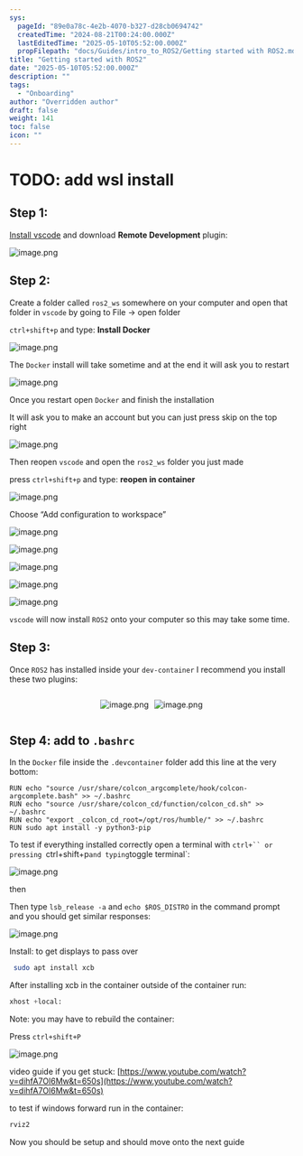 ```yaml
---
sys:
  pageId: "89e0a78c-4e2b-4070-b327-d28cb0694742"
  createdTime: "2024-08-21T00:24:00.000Z"
  lastEditedTime: "2025-05-10T05:52:00.000Z"
  propFilepath: "docs/Guides/intro_to_ROS2/Getting started with ROS2.md"
title: "Getting started with ROS2"
date: "2025-05-10T05:52:00.000Z"
description: ""
tags:
  - "Onboarding"
author: "Overridden author"
draft: false
weight: 141
toc: false
icon: ""
---
```


# TODO: add wsl install

## Step 1:

[Install vscode](https://code.visualstudio.com/download) and download **Remote Development** plugin:

![image.png](https://prod-files-secure.s3.us-west-2.amazonaws.com/d518164a-d88e-44d1-a4ee-3adb3bd8bce0/efb52993-1881-4a40-b95e-6f020334f022/image.png?X-Amz-Algorithm=AWS4-HMAC-SHA256&X-Amz-Content-Sha256=UNSIGNED-PAYLOAD&X-Amz-Credential=ASIAZI2LB466VFWCQ5WL%2F20250526%2Fus-west-2%2Fs3%2Faws4_request&X-Amz-Date=20250526T200931Z&X-Amz-Expires=3600&X-Amz-Security-Token=IQoJb3JpZ2luX2VjEIP%2F%2F%2F%2F%2F%2F%2F%2F%2F%2FwEaCXVzLXdlc3QtMiJGMEQCIF5UxjwlAAifmwEWsrP7%2F7i33E4pbwA%2B13wvb3Ff%2ByX6AiB5JW3HNceGrqVsAalDs%2BOU3GQKSm4em8PtBDf2u7cbFir%2FAwhMEAAaDDYzNzQyMzE4MzgwNSIMpUykcjNrK1SaHCODKtwD1Xfk84O05Z3agaNUyotQ5eiTLZ6gtELKNoF9XJzxZMMLwMixcR8Yc0FU5qVnaZeLeds1LxiuA%2FBTQWC7ltkQtcLoWdBtS07kejqUjlL6PgyVwoYw1zx3Vy%2BHQ5xT%2Fqe5Cz63OtL55MAMcAa4xAPRkZYpoe%2Bw5Hl8lXtoI3tmfWOnaRKMH6oHV4JMoHqKgcvVX97c4ejNNZmU7%2BDbnZaTxPhb%2FrjRxoEq%2FMy9fy0fXz2pxbMT6bL%2BhaYA%2BSRhtTZxgGlib4h%2F8BveHt5yFx1weT0rLPLaTmISpF5Wo0bmHpd3PLy%2BvDaQWPaJsqIbj7Fw4FlXSC4Z7l6BWO4yOFQm2LXZTRW%2BRIEfUtMBp3SdhcVtFdSJrN2yoNSY7Wja9t4GZse6nPgo8Tlq8GoNVERm2JU%2BcSV6pOH0CfCHGS2QftK3Yr8Wg1oazsK9NlM8UoXnPsjfflwF7CuTPuFDopnZAaksYkN4CMZpohnLZudcCvgip6sNStLMPRjYdJ8mG%2FMbQYnv9EFR7pvlKAduq6o5UcM4i3IA%2BT0drKqKqleaukFv3T4ulTD1qzlXu61xg1dsZpclgsQuIVciyq7EGSJ1qEIVeYKWWd%2B07CM54k7zXjhH6Ty7zPdyMRiM5Hsw5%2FjSwQY6pgE8oNEF%2FcZI91414hUkMa9O7glV7313HaYWPnoo0brVlEPu9WtLeJNyxaMsRXtUoij26K8cDbHVwNpqADuMEv%2FzXi9r9W7lKqy4n5UJgCj%2FcdrOo67IFLOTiTQzCwlf3Iu%2FfBwKoYvNxeSarMECgEFimdSq11ArXsRpuNkyZoGz%2BCQC0OWWPjbsE3DbXxlL1QSsf1t%2BzvKMYj0DTJmgOgt0N5j9QHEC&X-Amz-Signature=4f88239d694e689cf9b3d3a42ec4623d986128e2bd2b3f0cedb0df5480510fac&X-Amz-SignedHeaders=host&x-id=GetObject)

## Step 2:

Create a folder called `ros2_ws` somewhere on your computer and open that folder in `vscode` by going to File → open folder 

`ctrl+shift+p` and type: **Install Docker**

![image.png](https://prod-files-secure.s3.us-west-2.amazonaws.com/d518164a-d88e-44d1-a4ee-3adb3bd8bce0/2269dc0e-1cd5-47ff-bceb-c04ad9b2eab0/image.png?X-Amz-Algorithm=AWS4-HMAC-SHA256&X-Amz-Content-Sha256=UNSIGNED-PAYLOAD&X-Amz-Credential=ASIAZI2LB466VFWCQ5WL%2F20250526%2Fus-west-2%2Fs3%2Faws4_request&X-Amz-Date=20250526T200931Z&X-Amz-Expires=3600&X-Amz-Security-Token=IQoJb3JpZ2luX2VjEIP%2F%2F%2F%2F%2F%2F%2F%2F%2F%2FwEaCXVzLXdlc3QtMiJGMEQCIF5UxjwlAAifmwEWsrP7%2F7i33E4pbwA%2B13wvb3Ff%2ByX6AiB5JW3HNceGrqVsAalDs%2BOU3GQKSm4em8PtBDf2u7cbFir%2FAwhMEAAaDDYzNzQyMzE4MzgwNSIMpUykcjNrK1SaHCODKtwD1Xfk84O05Z3agaNUyotQ5eiTLZ6gtELKNoF9XJzxZMMLwMixcR8Yc0FU5qVnaZeLeds1LxiuA%2FBTQWC7ltkQtcLoWdBtS07kejqUjlL6PgyVwoYw1zx3Vy%2BHQ5xT%2Fqe5Cz63OtL55MAMcAa4xAPRkZYpoe%2Bw5Hl8lXtoI3tmfWOnaRKMH6oHV4JMoHqKgcvVX97c4ejNNZmU7%2BDbnZaTxPhb%2FrjRxoEq%2FMy9fy0fXz2pxbMT6bL%2BhaYA%2BSRhtTZxgGlib4h%2F8BveHt5yFx1weT0rLPLaTmISpF5Wo0bmHpd3PLy%2BvDaQWPaJsqIbj7Fw4FlXSC4Z7l6BWO4yOFQm2LXZTRW%2BRIEfUtMBp3SdhcVtFdSJrN2yoNSY7Wja9t4GZse6nPgo8Tlq8GoNVERm2JU%2BcSV6pOH0CfCHGS2QftK3Yr8Wg1oazsK9NlM8UoXnPsjfflwF7CuTPuFDopnZAaksYkN4CMZpohnLZudcCvgip6sNStLMPRjYdJ8mG%2FMbQYnv9EFR7pvlKAduq6o5UcM4i3IA%2BT0drKqKqleaukFv3T4ulTD1qzlXu61xg1dsZpclgsQuIVciyq7EGSJ1qEIVeYKWWd%2B07CM54k7zXjhH6Ty7zPdyMRiM5Hsw5%2FjSwQY6pgE8oNEF%2FcZI91414hUkMa9O7glV7313HaYWPnoo0brVlEPu9WtLeJNyxaMsRXtUoij26K8cDbHVwNpqADuMEv%2FzXi9r9W7lKqy4n5UJgCj%2FcdrOo67IFLOTiTQzCwlf3Iu%2FfBwKoYvNxeSarMECgEFimdSq11ArXsRpuNkyZoGz%2BCQC0OWWPjbsE3DbXxlL1QSsf1t%2BzvKMYj0DTJmgOgt0N5j9QHEC&X-Amz-Signature=250a9c4395be3f8ec647895bae75d6f381385d7048a92363d5935ed78f192ffe&X-Amz-SignedHeaders=host&x-id=GetObject)

The `Docker` install will take sometime and at the end it will ask you to restart

![image.png](https://prod-files-secure.s3.us-west-2.amazonaws.com/d518164a-d88e-44d1-a4ee-3adb3bd8bce0/ed233f78-be33-4b1f-b89c-9c346c0e961e/image.png?X-Amz-Algorithm=AWS4-HMAC-SHA256&X-Amz-Content-Sha256=UNSIGNED-PAYLOAD&X-Amz-Credential=ASIAZI2LB466VFWCQ5WL%2F20250526%2Fus-west-2%2Fs3%2Faws4_request&X-Amz-Date=20250526T200931Z&X-Amz-Expires=3600&X-Amz-Security-Token=IQoJb3JpZ2luX2VjEIP%2F%2F%2F%2F%2F%2F%2F%2F%2F%2FwEaCXVzLXdlc3QtMiJGMEQCIF5UxjwlAAifmwEWsrP7%2F7i33E4pbwA%2B13wvb3Ff%2ByX6AiB5JW3HNceGrqVsAalDs%2BOU3GQKSm4em8PtBDf2u7cbFir%2FAwhMEAAaDDYzNzQyMzE4MzgwNSIMpUykcjNrK1SaHCODKtwD1Xfk84O05Z3agaNUyotQ5eiTLZ6gtELKNoF9XJzxZMMLwMixcR8Yc0FU5qVnaZeLeds1LxiuA%2FBTQWC7ltkQtcLoWdBtS07kejqUjlL6PgyVwoYw1zx3Vy%2BHQ5xT%2Fqe5Cz63OtL55MAMcAa4xAPRkZYpoe%2Bw5Hl8lXtoI3tmfWOnaRKMH6oHV4JMoHqKgcvVX97c4ejNNZmU7%2BDbnZaTxPhb%2FrjRxoEq%2FMy9fy0fXz2pxbMT6bL%2BhaYA%2BSRhtTZxgGlib4h%2F8BveHt5yFx1weT0rLPLaTmISpF5Wo0bmHpd3PLy%2BvDaQWPaJsqIbj7Fw4FlXSC4Z7l6BWO4yOFQm2LXZTRW%2BRIEfUtMBp3SdhcVtFdSJrN2yoNSY7Wja9t4GZse6nPgo8Tlq8GoNVERm2JU%2BcSV6pOH0CfCHGS2QftK3Yr8Wg1oazsK9NlM8UoXnPsjfflwF7CuTPuFDopnZAaksYkN4CMZpohnLZudcCvgip6sNStLMPRjYdJ8mG%2FMbQYnv9EFR7pvlKAduq6o5UcM4i3IA%2BT0drKqKqleaukFv3T4ulTD1qzlXu61xg1dsZpclgsQuIVciyq7EGSJ1qEIVeYKWWd%2B07CM54k7zXjhH6Ty7zPdyMRiM5Hsw5%2FjSwQY6pgE8oNEF%2FcZI91414hUkMa9O7glV7313HaYWPnoo0brVlEPu9WtLeJNyxaMsRXtUoij26K8cDbHVwNpqADuMEv%2FzXi9r9W7lKqy4n5UJgCj%2FcdrOo67IFLOTiTQzCwlf3Iu%2FfBwKoYvNxeSarMECgEFimdSq11ArXsRpuNkyZoGz%2BCQC0OWWPjbsE3DbXxlL1QSsf1t%2BzvKMYj0DTJmgOgt0N5j9QHEC&X-Amz-Signature=cad5e83eb1c40435cb63d315f26e53528e7d27e530cd0d645787b28e50bfaba1&X-Amz-SignedHeaders=host&x-id=GetObject)

Once you restart open `Docker` and finish the installation

It will ask you to make an account but you can just press skip on the top right

![image.png](https://prod-files-secure.s3.us-west-2.amazonaws.com/d518164a-d88e-44d1-a4ee-3adb3bd8bce0/21010ad9-1659-4fd9-9f59-9932a09b2a3d/image.png?X-Amz-Algorithm=AWS4-HMAC-SHA256&X-Amz-Content-Sha256=UNSIGNED-PAYLOAD&X-Amz-Credential=ASIAZI2LB466VFWCQ5WL%2F20250526%2Fus-west-2%2Fs3%2Faws4_request&X-Amz-Date=20250526T200931Z&X-Amz-Expires=3600&X-Amz-Security-Token=IQoJb3JpZ2luX2VjEIP%2F%2F%2F%2F%2F%2F%2F%2F%2F%2FwEaCXVzLXdlc3QtMiJGMEQCIF5UxjwlAAifmwEWsrP7%2F7i33E4pbwA%2B13wvb3Ff%2ByX6AiB5JW3HNceGrqVsAalDs%2BOU3GQKSm4em8PtBDf2u7cbFir%2FAwhMEAAaDDYzNzQyMzE4MzgwNSIMpUykcjNrK1SaHCODKtwD1Xfk84O05Z3agaNUyotQ5eiTLZ6gtELKNoF9XJzxZMMLwMixcR8Yc0FU5qVnaZeLeds1LxiuA%2FBTQWC7ltkQtcLoWdBtS07kejqUjlL6PgyVwoYw1zx3Vy%2BHQ5xT%2Fqe5Cz63OtL55MAMcAa4xAPRkZYpoe%2Bw5Hl8lXtoI3tmfWOnaRKMH6oHV4JMoHqKgcvVX97c4ejNNZmU7%2BDbnZaTxPhb%2FrjRxoEq%2FMy9fy0fXz2pxbMT6bL%2BhaYA%2BSRhtTZxgGlib4h%2F8BveHt5yFx1weT0rLPLaTmISpF5Wo0bmHpd3PLy%2BvDaQWPaJsqIbj7Fw4FlXSC4Z7l6BWO4yOFQm2LXZTRW%2BRIEfUtMBp3SdhcVtFdSJrN2yoNSY7Wja9t4GZse6nPgo8Tlq8GoNVERm2JU%2BcSV6pOH0CfCHGS2QftK3Yr8Wg1oazsK9NlM8UoXnPsjfflwF7CuTPuFDopnZAaksYkN4CMZpohnLZudcCvgip6sNStLMPRjYdJ8mG%2FMbQYnv9EFR7pvlKAduq6o5UcM4i3IA%2BT0drKqKqleaukFv3T4ulTD1qzlXu61xg1dsZpclgsQuIVciyq7EGSJ1qEIVeYKWWd%2B07CM54k7zXjhH6Ty7zPdyMRiM5Hsw5%2FjSwQY6pgE8oNEF%2FcZI91414hUkMa9O7glV7313HaYWPnoo0brVlEPu9WtLeJNyxaMsRXtUoij26K8cDbHVwNpqADuMEv%2FzXi9r9W7lKqy4n5UJgCj%2FcdrOo67IFLOTiTQzCwlf3Iu%2FfBwKoYvNxeSarMECgEFimdSq11ArXsRpuNkyZoGz%2BCQC0OWWPjbsE3DbXxlL1QSsf1t%2BzvKMYj0DTJmgOgt0N5j9QHEC&X-Amz-Signature=0424936c30869669d49e3536c3f9b38f6fd6e61d3cb231a54c3b43fd0c7da91c&X-Amz-SignedHeaders=host&x-id=GetObject)

Then reopen `vscode` and open the `ros2_ws` folder you just made

press `ctrl+shift+p` and type: **reopen in container**

![image.png](https://prod-files-secure.s3.us-west-2.amazonaws.com/d518164a-d88e-44d1-a4ee-3adb3bd8bce0/4e93b8c2-41ad-488c-8095-c74205196118/image.png?X-Amz-Algorithm=AWS4-HMAC-SHA256&X-Amz-Content-Sha256=UNSIGNED-PAYLOAD&X-Amz-Credential=ASIAZI2LB466VFWCQ5WL%2F20250526%2Fus-west-2%2Fs3%2Faws4_request&X-Amz-Date=20250526T200931Z&X-Amz-Expires=3600&X-Amz-Security-Token=IQoJb3JpZ2luX2VjEIP%2F%2F%2F%2F%2F%2F%2F%2F%2F%2FwEaCXVzLXdlc3QtMiJGMEQCIF5UxjwlAAifmwEWsrP7%2F7i33E4pbwA%2B13wvb3Ff%2ByX6AiB5JW3HNceGrqVsAalDs%2BOU3GQKSm4em8PtBDf2u7cbFir%2FAwhMEAAaDDYzNzQyMzE4MzgwNSIMpUykcjNrK1SaHCODKtwD1Xfk84O05Z3agaNUyotQ5eiTLZ6gtELKNoF9XJzxZMMLwMixcR8Yc0FU5qVnaZeLeds1LxiuA%2FBTQWC7ltkQtcLoWdBtS07kejqUjlL6PgyVwoYw1zx3Vy%2BHQ5xT%2Fqe5Cz63OtL55MAMcAa4xAPRkZYpoe%2Bw5Hl8lXtoI3tmfWOnaRKMH6oHV4JMoHqKgcvVX97c4ejNNZmU7%2BDbnZaTxPhb%2FrjRxoEq%2FMy9fy0fXz2pxbMT6bL%2BhaYA%2BSRhtTZxgGlib4h%2F8BveHt5yFx1weT0rLPLaTmISpF5Wo0bmHpd3PLy%2BvDaQWPaJsqIbj7Fw4FlXSC4Z7l6BWO4yOFQm2LXZTRW%2BRIEfUtMBp3SdhcVtFdSJrN2yoNSY7Wja9t4GZse6nPgo8Tlq8GoNVERm2JU%2BcSV6pOH0CfCHGS2QftK3Yr8Wg1oazsK9NlM8UoXnPsjfflwF7CuTPuFDopnZAaksYkN4CMZpohnLZudcCvgip6sNStLMPRjYdJ8mG%2FMbQYnv9EFR7pvlKAduq6o5UcM4i3IA%2BT0drKqKqleaukFv3T4ulTD1qzlXu61xg1dsZpclgsQuIVciyq7EGSJ1qEIVeYKWWd%2B07CM54k7zXjhH6Ty7zPdyMRiM5Hsw5%2FjSwQY6pgE8oNEF%2FcZI91414hUkMa9O7glV7313HaYWPnoo0brVlEPu9WtLeJNyxaMsRXtUoij26K8cDbHVwNpqADuMEv%2FzXi9r9W7lKqy4n5UJgCj%2FcdrOo67IFLOTiTQzCwlf3Iu%2FfBwKoYvNxeSarMECgEFimdSq11ArXsRpuNkyZoGz%2BCQC0OWWPjbsE3DbXxlL1QSsf1t%2BzvKMYj0DTJmgOgt0N5j9QHEC&X-Amz-Signature=fe10d0e1387c08ec5f8f5156c3830bb43967c09565198b51bc3d68a74e105e31&X-Amz-SignedHeaders=host&x-id=GetObject)

Choose “Add configuration to workspace”

![image.png](https://prod-files-secure.s3.us-west-2.amazonaws.com/d518164a-d88e-44d1-a4ee-3adb3bd8bce0/9560b282-5060-4989-ba37-97e7b2c22476/image.png?X-Amz-Algorithm=AWS4-HMAC-SHA256&X-Amz-Content-Sha256=UNSIGNED-PAYLOAD&X-Amz-Credential=ASIAZI2LB466VFWCQ5WL%2F20250526%2Fus-west-2%2Fs3%2Faws4_request&X-Amz-Date=20250526T200931Z&X-Amz-Expires=3600&X-Amz-Security-Token=IQoJb3JpZ2luX2VjEIP%2F%2F%2F%2F%2F%2F%2F%2F%2F%2FwEaCXVzLXdlc3QtMiJGMEQCIF5UxjwlAAifmwEWsrP7%2F7i33E4pbwA%2B13wvb3Ff%2ByX6AiB5JW3HNceGrqVsAalDs%2BOU3GQKSm4em8PtBDf2u7cbFir%2FAwhMEAAaDDYzNzQyMzE4MzgwNSIMpUykcjNrK1SaHCODKtwD1Xfk84O05Z3agaNUyotQ5eiTLZ6gtELKNoF9XJzxZMMLwMixcR8Yc0FU5qVnaZeLeds1LxiuA%2FBTQWC7ltkQtcLoWdBtS07kejqUjlL6PgyVwoYw1zx3Vy%2BHQ5xT%2Fqe5Cz63OtL55MAMcAa4xAPRkZYpoe%2Bw5Hl8lXtoI3tmfWOnaRKMH6oHV4JMoHqKgcvVX97c4ejNNZmU7%2BDbnZaTxPhb%2FrjRxoEq%2FMy9fy0fXz2pxbMT6bL%2BhaYA%2BSRhtTZxgGlib4h%2F8BveHt5yFx1weT0rLPLaTmISpF5Wo0bmHpd3PLy%2BvDaQWPaJsqIbj7Fw4FlXSC4Z7l6BWO4yOFQm2LXZTRW%2BRIEfUtMBp3SdhcVtFdSJrN2yoNSY7Wja9t4GZse6nPgo8Tlq8GoNVERm2JU%2BcSV6pOH0CfCHGS2QftK3Yr8Wg1oazsK9NlM8UoXnPsjfflwF7CuTPuFDopnZAaksYkN4CMZpohnLZudcCvgip6sNStLMPRjYdJ8mG%2FMbQYnv9EFR7pvlKAduq6o5UcM4i3IA%2BT0drKqKqleaukFv3T4ulTD1qzlXu61xg1dsZpclgsQuIVciyq7EGSJ1qEIVeYKWWd%2B07CM54k7zXjhH6Ty7zPdyMRiM5Hsw5%2FjSwQY6pgE8oNEF%2FcZI91414hUkMa9O7glV7313HaYWPnoo0brVlEPu9WtLeJNyxaMsRXtUoij26K8cDbHVwNpqADuMEv%2FzXi9r9W7lKqy4n5UJgCj%2FcdrOo67IFLOTiTQzCwlf3Iu%2FfBwKoYvNxeSarMECgEFimdSq11ArXsRpuNkyZoGz%2BCQC0OWWPjbsE3DbXxlL1QSsf1t%2BzvKMYj0DTJmgOgt0N5j9QHEC&X-Amz-Signature=33aff61880ad21a0333e29e76fe01df87f8e150646e4725f4230ee42f02a8343&X-Amz-SignedHeaders=host&x-id=GetObject)

![image.png](https://prod-files-secure.s3.us-west-2.amazonaws.com/d518164a-d88e-44d1-a4ee-3adb3bd8bce0/2ee63f81-886b-48e8-a553-dc6e5eac99e4/image.png?X-Amz-Algorithm=AWS4-HMAC-SHA256&X-Amz-Content-Sha256=UNSIGNED-PAYLOAD&X-Amz-Credential=ASIAZI2LB466VFWCQ5WL%2F20250526%2Fus-west-2%2Fs3%2Faws4_request&X-Amz-Date=20250526T200931Z&X-Amz-Expires=3600&X-Amz-Security-Token=IQoJb3JpZ2luX2VjEIP%2F%2F%2F%2F%2F%2F%2F%2F%2F%2FwEaCXVzLXdlc3QtMiJGMEQCIF5UxjwlAAifmwEWsrP7%2F7i33E4pbwA%2B13wvb3Ff%2ByX6AiB5JW3HNceGrqVsAalDs%2BOU3GQKSm4em8PtBDf2u7cbFir%2FAwhMEAAaDDYzNzQyMzE4MzgwNSIMpUykcjNrK1SaHCODKtwD1Xfk84O05Z3agaNUyotQ5eiTLZ6gtELKNoF9XJzxZMMLwMixcR8Yc0FU5qVnaZeLeds1LxiuA%2FBTQWC7ltkQtcLoWdBtS07kejqUjlL6PgyVwoYw1zx3Vy%2BHQ5xT%2Fqe5Cz63OtL55MAMcAa4xAPRkZYpoe%2Bw5Hl8lXtoI3tmfWOnaRKMH6oHV4JMoHqKgcvVX97c4ejNNZmU7%2BDbnZaTxPhb%2FrjRxoEq%2FMy9fy0fXz2pxbMT6bL%2BhaYA%2BSRhtTZxgGlib4h%2F8BveHt5yFx1weT0rLPLaTmISpF5Wo0bmHpd3PLy%2BvDaQWPaJsqIbj7Fw4FlXSC4Z7l6BWO4yOFQm2LXZTRW%2BRIEfUtMBp3SdhcVtFdSJrN2yoNSY7Wja9t4GZse6nPgo8Tlq8GoNVERm2JU%2BcSV6pOH0CfCHGS2QftK3Yr8Wg1oazsK9NlM8UoXnPsjfflwF7CuTPuFDopnZAaksYkN4CMZpohnLZudcCvgip6sNStLMPRjYdJ8mG%2FMbQYnv9EFR7pvlKAduq6o5UcM4i3IA%2BT0drKqKqleaukFv3T4ulTD1qzlXu61xg1dsZpclgsQuIVciyq7EGSJ1qEIVeYKWWd%2B07CM54k7zXjhH6Ty7zPdyMRiM5Hsw5%2FjSwQY6pgE8oNEF%2FcZI91414hUkMa9O7glV7313HaYWPnoo0brVlEPu9WtLeJNyxaMsRXtUoij26K8cDbHVwNpqADuMEv%2FzXi9r9W7lKqy4n5UJgCj%2FcdrOo67IFLOTiTQzCwlf3Iu%2FfBwKoYvNxeSarMECgEFimdSq11ArXsRpuNkyZoGz%2BCQC0OWWPjbsE3DbXxlL1QSsf1t%2BzvKMYj0DTJmgOgt0N5j9QHEC&X-Amz-Signature=d2272d8c6a9a8fc7d6f3adb17992fb1e53b679a6aafc10a934792d7b0d51c3ec&X-Amz-SignedHeaders=host&x-id=GetObject)

![image.png](https://prod-files-secure.s3.us-west-2.amazonaws.com/d518164a-d88e-44d1-a4ee-3adb3bd8bce0/ae1580b2-b048-407e-aed9-b584224a7a04/image.png?X-Amz-Algorithm=AWS4-HMAC-SHA256&X-Amz-Content-Sha256=UNSIGNED-PAYLOAD&X-Amz-Credential=ASIAZI2LB466VFWCQ5WL%2F20250526%2Fus-west-2%2Fs3%2Faws4_request&X-Amz-Date=20250526T200931Z&X-Amz-Expires=3600&X-Amz-Security-Token=IQoJb3JpZ2luX2VjEIP%2F%2F%2F%2F%2F%2F%2F%2F%2F%2FwEaCXVzLXdlc3QtMiJGMEQCIF5UxjwlAAifmwEWsrP7%2F7i33E4pbwA%2B13wvb3Ff%2ByX6AiB5JW3HNceGrqVsAalDs%2BOU3GQKSm4em8PtBDf2u7cbFir%2FAwhMEAAaDDYzNzQyMzE4MzgwNSIMpUykcjNrK1SaHCODKtwD1Xfk84O05Z3agaNUyotQ5eiTLZ6gtELKNoF9XJzxZMMLwMixcR8Yc0FU5qVnaZeLeds1LxiuA%2FBTQWC7ltkQtcLoWdBtS07kejqUjlL6PgyVwoYw1zx3Vy%2BHQ5xT%2Fqe5Cz63OtL55MAMcAa4xAPRkZYpoe%2Bw5Hl8lXtoI3tmfWOnaRKMH6oHV4JMoHqKgcvVX97c4ejNNZmU7%2BDbnZaTxPhb%2FrjRxoEq%2FMy9fy0fXz2pxbMT6bL%2BhaYA%2BSRhtTZxgGlib4h%2F8BveHt5yFx1weT0rLPLaTmISpF5Wo0bmHpd3PLy%2BvDaQWPaJsqIbj7Fw4FlXSC4Z7l6BWO4yOFQm2LXZTRW%2BRIEfUtMBp3SdhcVtFdSJrN2yoNSY7Wja9t4GZse6nPgo8Tlq8GoNVERm2JU%2BcSV6pOH0CfCHGS2QftK3Yr8Wg1oazsK9NlM8UoXnPsjfflwF7CuTPuFDopnZAaksYkN4CMZpohnLZudcCvgip6sNStLMPRjYdJ8mG%2FMbQYnv9EFR7pvlKAduq6o5UcM4i3IA%2BT0drKqKqleaukFv3T4ulTD1qzlXu61xg1dsZpclgsQuIVciyq7EGSJ1qEIVeYKWWd%2B07CM54k7zXjhH6Ty7zPdyMRiM5Hsw5%2FjSwQY6pgE8oNEF%2FcZI91414hUkMa9O7glV7313HaYWPnoo0brVlEPu9WtLeJNyxaMsRXtUoij26K8cDbHVwNpqADuMEv%2FzXi9r9W7lKqy4n5UJgCj%2FcdrOo67IFLOTiTQzCwlf3Iu%2FfBwKoYvNxeSarMECgEFimdSq11ArXsRpuNkyZoGz%2BCQC0OWWPjbsE3DbXxlL1QSsf1t%2BzvKMYj0DTJmgOgt0N5j9QHEC&X-Amz-Signature=0fa41218239f0bff1c71e18a9eedd49d6ea0a5120f7e7936a9cfb1e0a7e4d289&X-Amz-SignedHeaders=host&x-id=GetObject)

![image.png](https://prod-files-secure.s3.us-west-2.amazonaws.com/d518164a-d88e-44d1-a4ee-3adb3bd8bce0/53255b28-f75e-430f-b9e3-c0ac8577e42b/image.png?X-Amz-Algorithm=AWS4-HMAC-SHA256&X-Amz-Content-Sha256=UNSIGNED-PAYLOAD&X-Amz-Credential=ASIAZI2LB466VFWCQ5WL%2F20250526%2Fus-west-2%2Fs3%2Faws4_request&X-Amz-Date=20250526T200931Z&X-Amz-Expires=3600&X-Amz-Security-Token=IQoJb3JpZ2luX2VjEIP%2F%2F%2F%2F%2F%2F%2F%2F%2F%2FwEaCXVzLXdlc3QtMiJGMEQCIF5UxjwlAAifmwEWsrP7%2F7i33E4pbwA%2B13wvb3Ff%2ByX6AiB5JW3HNceGrqVsAalDs%2BOU3GQKSm4em8PtBDf2u7cbFir%2FAwhMEAAaDDYzNzQyMzE4MzgwNSIMpUykcjNrK1SaHCODKtwD1Xfk84O05Z3agaNUyotQ5eiTLZ6gtELKNoF9XJzxZMMLwMixcR8Yc0FU5qVnaZeLeds1LxiuA%2FBTQWC7ltkQtcLoWdBtS07kejqUjlL6PgyVwoYw1zx3Vy%2BHQ5xT%2Fqe5Cz63OtL55MAMcAa4xAPRkZYpoe%2Bw5Hl8lXtoI3tmfWOnaRKMH6oHV4JMoHqKgcvVX97c4ejNNZmU7%2BDbnZaTxPhb%2FrjRxoEq%2FMy9fy0fXz2pxbMT6bL%2BhaYA%2BSRhtTZxgGlib4h%2F8BveHt5yFx1weT0rLPLaTmISpF5Wo0bmHpd3PLy%2BvDaQWPaJsqIbj7Fw4FlXSC4Z7l6BWO4yOFQm2LXZTRW%2BRIEfUtMBp3SdhcVtFdSJrN2yoNSY7Wja9t4GZse6nPgo8Tlq8GoNVERm2JU%2BcSV6pOH0CfCHGS2QftK3Yr8Wg1oazsK9NlM8UoXnPsjfflwF7CuTPuFDopnZAaksYkN4CMZpohnLZudcCvgip6sNStLMPRjYdJ8mG%2FMbQYnv9EFR7pvlKAduq6o5UcM4i3IA%2BT0drKqKqleaukFv3T4ulTD1qzlXu61xg1dsZpclgsQuIVciyq7EGSJ1qEIVeYKWWd%2B07CM54k7zXjhH6Ty7zPdyMRiM5Hsw5%2FjSwQY6pgE8oNEF%2FcZI91414hUkMa9O7glV7313HaYWPnoo0brVlEPu9WtLeJNyxaMsRXtUoij26K8cDbHVwNpqADuMEv%2FzXi9r9W7lKqy4n5UJgCj%2FcdrOo67IFLOTiTQzCwlf3Iu%2FfBwKoYvNxeSarMECgEFimdSq11ArXsRpuNkyZoGz%2BCQC0OWWPjbsE3DbXxlL1QSsf1t%2BzvKMYj0DTJmgOgt0N5j9QHEC&X-Amz-Signature=964fcbe8ef7a02a554c580d29bb2403d6d2d77c94e328a2eb05063fbd480ba7a&X-Amz-SignedHeaders=host&x-id=GetObject)

![image.png](https://prod-files-secure.s3.us-west-2.amazonaws.com/d518164a-d88e-44d1-a4ee-3adb3bd8bce0/7c562767-5af9-4ffb-97d1-327bcdf4ee00/image.png?X-Amz-Algorithm=AWS4-HMAC-SHA256&X-Amz-Content-Sha256=UNSIGNED-PAYLOAD&X-Amz-Credential=ASIAZI2LB466VFWCQ5WL%2F20250526%2Fus-west-2%2Fs3%2Faws4_request&X-Amz-Date=20250526T200931Z&X-Amz-Expires=3600&X-Amz-Security-Token=IQoJb3JpZ2luX2VjEIP%2F%2F%2F%2F%2F%2F%2F%2F%2F%2FwEaCXVzLXdlc3QtMiJGMEQCIF5UxjwlAAifmwEWsrP7%2F7i33E4pbwA%2B13wvb3Ff%2ByX6AiB5JW3HNceGrqVsAalDs%2BOU3GQKSm4em8PtBDf2u7cbFir%2FAwhMEAAaDDYzNzQyMzE4MzgwNSIMpUykcjNrK1SaHCODKtwD1Xfk84O05Z3agaNUyotQ5eiTLZ6gtELKNoF9XJzxZMMLwMixcR8Yc0FU5qVnaZeLeds1LxiuA%2FBTQWC7ltkQtcLoWdBtS07kejqUjlL6PgyVwoYw1zx3Vy%2BHQ5xT%2Fqe5Cz63OtL55MAMcAa4xAPRkZYpoe%2Bw5Hl8lXtoI3tmfWOnaRKMH6oHV4JMoHqKgcvVX97c4ejNNZmU7%2BDbnZaTxPhb%2FrjRxoEq%2FMy9fy0fXz2pxbMT6bL%2BhaYA%2BSRhtTZxgGlib4h%2F8BveHt5yFx1weT0rLPLaTmISpF5Wo0bmHpd3PLy%2BvDaQWPaJsqIbj7Fw4FlXSC4Z7l6BWO4yOFQm2LXZTRW%2BRIEfUtMBp3SdhcVtFdSJrN2yoNSY7Wja9t4GZse6nPgo8Tlq8GoNVERm2JU%2BcSV6pOH0CfCHGS2QftK3Yr8Wg1oazsK9NlM8UoXnPsjfflwF7CuTPuFDopnZAaksYkN4CMZpohnLZudcCvgip6sNStLMPRjYdJ8mG%2FMbQYnv9EFR7pvlKAduq6o5UcM4i3IA%2BT0drKqKqleaukFv3T4ulTD1qzlXu61xg1dsZpclgsQuIVciyq7EGSJ1qEIVeYKWWd%2B07CM54k7zXjhH6Ty7zPdyMRiM5Hsw5%2FjSwQY6pgE8oNEF%2FcZI91414hUkMa9O7glV7313HaYWPnoo0brVlEPu9WtLeJNyxaMsRXtUoij26K8cDbHVwNpqADuMEv%2FzXi9r9W7lKqy4n5UJgCj%2FcdrOo67IFLOTiTQzCwlf3Iu%2FfBwKoYvNxeSarMECgEFimdSq11ArXsRpuNkyZoGz%2BCQC0OWWPjbsE3DbXxlL1QSsf1t%2BzvKMYj0DTJmgOgt0N5j9QHEC&X-Amz-Signature=fa609055505633a28b9895f28624f257d38bfb7bfec6419468ee6c9daab9e71e&X-Amz-SignedHeaders=host&x-id=GetObject)

`vscode` will now install `ROS2` onto your computer so this may take some time.

## Step 3:

Once `ROS2` has installed inside your `dev-container` I recommend you install these two plugins:

<div style="display: flex;flex-direction: row; column-gap:10px; max-width: 630px;justify-content: center;">
<div>

![image.png](https://prod-files-secure.s3.us-west-2.amazonaws.com/d518164a-d88e-44d1-a4ee-3adb3bd8bce0/3fc3d550-5a54-4ba1-ba6b-faa01cdb7369/image.png?X-Amz-Algorithm=AWS4-HMAC-SHA256&X-Amz-Content-Sha256=UNSIGNED-PAYLOAD&X-Amz-Credential=ASIAZI2LB466RP4IBM7F%2F20250526%2Fus-west-2%2Fs3%2Faws4_request&X-Amz-Date=20250526T200935Z&X-Amz-Expires=3600&X-Amz-Security-Token=IQoJb3JpZ2luX2VjEIP%2F%2F%2F%2F%2F%2F%2F%2F%2F%2FwEaCXVzLXdlc3QtMiJIMEYCIQCkZ2KPXYffFlkp6wSOR62OnCr%2F21LLaxuH8QCghunXqQIhAPeT1MWuKXEa%2FzwA6RVXxawq1OUEDVbd34RvLijIq9DaKv8DCEwQABoMNjM3NDIzMTgzODA1Igy8XowtkwXBk1J%2BiZsq3APj%2BwsXwpxr7ILKY1fgUAfCKOrq3V2D3w3dyk7oDys6c0wD0TKTMCqiZcCQslYY05lStSCC9At3zxgBy041zlGrG%2BNlXjfFoPVgG8u9gAj765pT%2FH%2BBfM0GQAG5cOoxqwXl6mSlszWuH%2FNmtV0XvUxmf6w5CNS1axZZOq8fQELwQtMoCs33sFbaT7Ojb3QYZzfTLNeY6%2FAJPJw3TPyRZlyZGDcBTM%2FOc0ArH2bWcWB0%2BzsP%2FRFYnD%2FG09L8%2BqpI0Jo7poR2OrKDHWGQ1aGKvPFqB%2BH17Fr17%2B%2FnPA8vx7lMYFsqtUyWR%2FXcTm8bXYImcEJw9hS0MOZvWwkqcpo2%2BSnNpB%2Bi9CNqYfO2fbCiBa2R9LuzIS1ysx6%2BzW2sU0drB940omh4Tn%2FDvxhQVVZ4pzUAVQx6ixzmo5ec5cVqu7Nlwq7xR4tMEdy%2Bvzp9Jf5bnJ9x6uStgK81nFnj18f7uyiqJ6azecDcxoFy0UwmXQBU2NqNzR%2Bev6g7pDG2hyeqA%2BGguRc0C3FoOcW4XdpyUxlMHI00LegQNKfpzyCNKkwuw7IkrAiBbO%2FZBtZbp%2Bqs6Hk2AagUbSzv4OvkfJYtHgz8HhuwMVWffbOzawALqG6mTmc5liHCwgashsmjAzC2%2BdLBBjqkAblJ6RbultzU0Vq7I%2F6q7KAjn11cZBm3hjTaynr2T%2FEU3%2FgV3jnEq0AYaK8mxUVYdgaB9dAchgN8Ba9%2BRkRZyUp6BrdY9vhyaajtAGtTx7gk%2FcViVyqWcYjrCc%2FqHlk1x%2FqVktUcuQO5M0kj1xtkqfyxzhb7%2BKEpv8oUZUfBL2WBFfPdP7JGQEiaKJ6ag9ZBkW3GweHWBE3i0NB9L9XZvvuawUtk&X-Amz-Signature=c6d2938a0c626ca1a630aea65620383ecfe8d13b490da7befb075868def4dea1&X-Amz-SignedHeaders=host&x-id=GetObject)

</div>
<div>

![image.png](https://prod-files-secure.s3.us-west-2.amazonaws.com/d518164a-d88e-44d1-a4ee-3adb3bd8bce0/d994cc66-13c2-4093-a5a3-f84cf4601a82/image.png?X-Amz-Algorithm=AWS4-HMAC-SHA256&X-Amz-Content-Sha256=UNSIGNED-PAYLOAD&X-Amz-Credential=ASIAZI2LB4665DL5QD4Q%2F20250526%2Fus-west-2%2Fs3%2Faws4_request&X-Amz-Date=20250526T200936Z&X-Amz-Expires=3600&X-Amz-Security-Token=IQoJb3JpZ2luX2VjEIP%2F%2F%2F%2F%2F%2F%2F%2F%2F%2FwEaCXVzLXdlc3QtMiJGMEQCIEfLbpHDTj4AaGYF7mV3e%2BxnT%2Bz4NMpS5c7BPzm%2BUbvlAiBhcYRxLNZ4qW43pdowRRNn3lYzIQnlCkoinB9gnmn2Oir%2FAwhMEAAaDDYzNzQyMzE4MzgwNSIMEeLa9o5SoMwQRu%2BLKtwDTPhilCcI5BS1TIhwnndnsw3wzPIYYyLkwT8keW6mCQXAuZnIH%2BBoczqXH9SgqM6d1u%2BtleewfmaoADBLow%2BAghBVeKRk4WD2gn7OnDk%2FkrzwssxN1iwMUBEMmgq3t6TXQGJZYbs0pq6XG8IGULx%2BFS9kZtuY%2FjiZXgNKIEcfaWGJOnpqokUO%2FjXw8%2FYh5NggE2bUgPENWIHCbFCGx05kXTQvauq795rLy2znuWUWG8YHi8J9Q2CEst10N4q6v3jEsLoZ%2BpPs0qKAxV8O%2BnnCp4BqKCiacIl7KyfY2%2FOhCWyIlu1QLNexpAptYzECvrZIvaHOHpj%2Fz0%2Fme8rJrQ9xTwQoYY6rJE5qNw8o96Djbc3agJw6Mq%2Fn74rjS9yGYO4h%2Bkd%2Fv7%2BEpXp%2B8%2Frc4OJOLrx1zR1uXlP%2FrKQQ%2BCPUNeO0IMJglGq8gANwaIiG5OHKpZncxsFwcvsMNwsXqLVOuKbeOm00GUin%2FW0RZRpv%2BnDrsdXlxZU7nFTADRedxoIKwXSwIP5rqGOF8N7UAp3H%2FSKFxcviPqLFJoOn6X9eg7CiSq0p0e0nfx2Z%2FEZbct61yCLlmz9I5Ki%2BwOxMHs1zHyCrLC6yohE7VaNlEGLWIWu0we2BSz41ZHug2Hcw4vjSwQY6pgGo2FfSvy8H4CLAjAcotOlwAACyGnaOjDH51HaY13wMTPdhV%2FSfT0mIva4TSnWFe2NPw%2BHxT2kHeKul0P6Gxma%2BeAGVrNiRd2SZOcPHLNF74emU9G9er1zHTYSLOhAuFKF8iOkxK1LE%2FLUsflzVabrynk6dnd0iBxU0WUsECHkye%2BDqpTjDlzbVEOonVhOs6OUSEOrRecey3KKi6cxkMtygL9pG5Hra&X-Amz-Signature=ace76e0bb11dbe7baaee86cf0489be574f8172c8b9b120b6f3eb9d4c5954ec5d&X-Amz-SignedHeaders=host&x-id=GetObject)

</div>
</div>

## Step 4: add to `.bashrc`

In the `Docker` file inside the `.devcontainer` folder add this line at the very bottom: 

```docker
RUN echo "source /usr/share/colcon_argcomplete/hook/colcon-argcomplete.bash" >> ~/.bashrc
RUN echo "source /usr/share/colcon_cd/function/colcon_cd.sh" >> ~/.bashrc
RUN echo "export _colcon_cd_root=/opt/ros/humble/" >> ~/.bashrc
RUN sudo apt install -y python3-pip 
```

To test if everything installed correctly open a terminal with `ctrl+`` or pressing `ctrl+shift+p` and typing `toggle terminal`:

![image.png](https://prod-files-secure.s3.us-west-2.amazonaws.com/d518164a-d88e-44d1-a4ee-3adb3bd8bce0/6a4943d8-b04e-4c02-9a58-775f3384d1a5/image.png?X-Amz-Algorithm=AWS4-HMAC-SHA256&X-Amz-Content-Sha256=UNSIGNED-PAYLOAD&X-Amz-Credential=ASIAZI2LB466VFWCQ5WL%2F20250526%2Fus-west-2%2Fs3%2Faws4_request&X-Amz-Date=20250526T200931Z&X-Amz-Expires=3600&X-Amz-Security-Token=IQoJb3JpZ2luX2VjEIP%2F%2F%2F%2F%2F%2F%2F%2F%2F%2FwEaCXVzLXdlc3QtMiJGMEQCIF5UxjwlAAifmwEWsrP7%2F7i33E4pbwA%2B13wvb3Ff%2ByX6AiB5JW3HNceGrqVsAalDs%2BOU3GQKSm4em8PtBDf2u7cbFir%2FAwhMEAAaDDYzNzQyMzE4MzgwNSIMpUykcjNrK1SaHCODKtwD1Xfk84O05Z3agaNUyotQ5eiTLZ6gtELKNoF9XJzxZMMLwMixcR8Yc0FU5qVnaZeLeds1LxiuA%2FBTQWC7ltkQtcLoWdBtS07kejqUjlL6PgyVwoYw1zx3Vy%2BHQ5xT%2Fqe5Cz63OtL55MAMcAa4xAPRkZYpoe%2Bw5Hl8lXtoI3tmfWOnaRKMH6oHV4JMoHqKgcvVX97c4ejNNZmU7%2BDbnZaTxPhb%2FrjRxoEq%2FMy9fy0fXz2pxbMT6bL%2BhaYA%2BSRhtTZxgGlib4h%2F8BveHt5yFx1weT0rLPLaTmISpF5Wo0bmHpd3PLy%2BvDaQWPaJsqIbj7Fw4FlXSC4Z7l6BWO4yOFQm2LXZTRW%2BRIEfUtMBp3SdhcVtFdSJrN2yoNSY7Wja9t4GZse6nPgo8Tlq8GoNVERm2JU%2BcSV6pOH0CfCHGS2QftK3Yr8Wg1oazsK9NlM8UoXnPsjfflwF7CuTPuFDopnZAaksYkN4CMZpohnLZudcCvgip6sNStLMPRjYdJ8mG%2FMbQYnv9EFR7pvlKAduq6o5UcM4i3IA%2BT0drKqKqleaukFv3T4ulTD1qzlXu61xg1dsZpclgsQuIVciyq7EGSJ1qEIVeYKWWd%2B07CM54k7zXjhH6Ty7zPdyMRiM5Hsw5%2FjSwQY6pgE8oNEF%2FcZI91414hUkMa9O7glV7313HaYWPnoo0brVlEPu9WtLeJNyxaMsRXtUoij26K8cDbHVwNpqADuMEv%2FzXi9r9W7lKqy4n5UJgCj%2FcdrOo67IFLOTiTQzCwlf3Iu%2FfBwKoYvNxeSarMECgEFimdSq11ArXsRpuNkyZoGz%2BCQC0OWWPjbsE3DbXxlL1QSsf1t%2BzvKMYj0DTJmgOgt0N5j9QHEC&X-Amz-Signature=e039338a99d8d6a64892edaa501d013e059cea7996dedd61104eeec6e93593af&X-Amz-SignedHeaders=host&x-id=GetObject)

then 

Then type `lsb_release -a` and `echo $ROS_DISTRO` in the command prompt and you should get similar responses:

![image.png](https://prod-files-secure.s3.us-west-2.amazonaws.com/d518164a-d88e-44d1-a4ee-3adb3bd8bce0/3e635dec-a805-4e85-8b9e-d000e5b71a4e/image.png?X-Amz-Algorithm=AWS4-HMAC-SHA256&X-Amz-Content-Sha256=UNSIGNED-PAYLOAD&X-Amz-Credential=ASIAZI2LB466VFWCQ5WL%2F20250526%2Fus-west-2%2Fs3%2Faws4_request&X-Amz-Date=20250526T200931Z&X-Amz-Expires=3600&X-Amz-Security-Token=IQoJb3JpZ2luX2VjEIP%2F%2F%2F%2F%2F%2F%2F%2F%2F%2FwEaCXVzLXdlc3QtMiJGMEQCIF5UxjwlAAifmwEWsrP7%2F7i33E4pbwA%2B13wvb3Ff%2ByX6AiB5JW3HNceGrqVsAalDs%2BOU3GQKSm4em8PtBDf2u7cbFir%2FAwhMEAAaDDYzNzQyMzE4MzgwNSIMpUykcjNrK1SaHCODKtwD1Xfk84O05Z3agaNUyotQ5eiTLZ6gtELKNoF9XJzxZMMLwMixcR8Yc0FU5qVnaZeLeds1LxiuA%2FBTQWC7ltkQtcLoWdBtS07kejqUjlL6PgyVwoYw1zx3Vy%2BHQ5xT%2Fqe5Cz63OtL55MAMcAa4xAPRkZYpoe%2Bw5Hl8lXtoI3tmfWOnaRKMH6oHV4JMoHqKgcvVX97c4ejNNZmU7%2BDbnZaTxPhb%2FrjRxoEq%2FMy9fy0fXz2pxbMT6bL%2BhaYA%2BSRhtTZxgGlib4h%2F8BveHt5yFx1weT0rLPLaTmISpF5Wo0bmHpd3PLy%2BvDaQWPaJsqIbj7Fw4FlXSC4Z7l6BWO4yOFQm2LXZTRW%2BRIEfUtMBp3SdhcVtFdSJrN2yoNSY7Wja9t4GZse6nPgo8Tlq8GoNVERm2JU%2BcSV6pOH0CfCHGS2QftK3Yr8Wg1oazsK9NlM8UoXnPsjfflwF7CuTPuFDopnZAaksYkN4CMZpohnLZudcCvgip6sNStLMPRjYdJ8mG%2FMbQYnv9EFR7pvlKAduq6o5UcM4i3IA%2BT0drKqKqleaukFv3T4ulTD1qzlXu61xg1dsZpclgsQuIVciyq7EGSJ1qEIVeYKWWd%2B07CM54k7zXjhH6Ty7zPdyMRiM5Hsw5%2FjSwQY6pgE8oNEF%2FcZI91414hUkMa9O7glV7313HaYWPnoo0brVlEPu9WtLeJNyxaMsRXtUoij26K8cDbHVwNpqADuMEv%2FzXi9r9W7lKqy4n5UJgCj%2FcdrOo67IFLOTiTQzCwlf3Iu%2FfBwKoYvNxeSarMECgEFimdSq11ArXsRpuNkyZoGz%2BCQC0OWWPjbsE3DbXxlL1QSsf1t%2BzvKMYj0DTJmgOgt0N5j9QHEC&X-Amz-Signature=ae739339d7c45063d59e40ace13c0ba0665d230fc010ce3143039a1a44279032&X-Amz-SignedHeaders=host&x-id=GetObject)

Install:  to get displays to pass over

```bash
 sudo apt install xcb
```

After installing xcb in the container outside of the container run:

```python
xhost +local:
```

Note: you may have to rebuild the container:

Press `ctrl+shift+P`

![image.png](https://prod-files-secure.s3.us-west-2.amazonaws.com/d518164a-d88e-44d1-a4ee-3adb3bd8bce0/6c2be660-2618-4c38-9c26-53554f7a0b7b/image.png?X-Amz-Algorithm=AWS4-HMAC-SHA256&X-Amz-Content-Sha256=UNSIGNED-PAYLOAD&X-Amz-Credential=ASIAZI2LB466VFWCQ5WL%2F20250526%2Fus-west-2%2Fs3%2Faws4_request&X-Amz-Date=20250526T200931Z&X-Amz-Expires=3600&X-Amz-Security-Token=IQoJb3JpZ2luX2VjEIP%2F%2F%2F%2F%2F%2F%2F%2F%2F%2FwEaCXVzLXdlc3QtMiJGMEQCIF5UxjwlAAifmwEWsrP7%2F7i33E4pbwA%2B13wvb3Ff%2ByX6AiB5JW3HNceGrqVsAalDs%2BOU3GQKSm4em8PtBDf2u7cbFir%2FAwhMEAAaDDYzNzQyMzE4MzgwNSIMpUykcjNrK1SaHCODKtwD1Xfk84O05Z3agaNUyotQ5eiTLZ6gtELKNoF9XJzxZMMLwMixcR8Yc0FU5qVnaZeLeds1LxiuA%2FBTQWC7ltkQtcLoWdBtS07kejqUjlL6PgyVwoYw1zx3Vy%2BHQ5xT%2Fqe5Cz63OtL55MAMcAa4xAPRkZYpoe%2Bw5Hl8lXtoI3tmfWOnaRKMH6oHV4JMoHqKgcvVX97c4ejNNZmU7%2BDbnZaTxPhb%2FrjRxoEq%2FMy9fy0fXz2pxbMT6bL%2BhaYA%2BSRhtTZxgGlib4h%2F8BveHt5yFx1weT0rLPLaTmISpF5Wo0bmHpd3PLy%2BvDaQWPaJsqIbj7Fw4FlXSC4Z7l6BWO4yOFQm2LXZTRW%2BRIEfUtMBp3SdhcVtFdSJrN2yoNSY7Wja9t4GZse6nPgo8Tlq8GoNVERm2JU%2BcSV6pOH0CfCHGS2QftK3Yr8Wg1oazsK9NlM8UoXnPsjfflwF7CuTPuFDopnZAaksYkN4CMZpohnLZudcCvgip6sNStLMPRjYdJ8mG%2FMbQYnv9EFR7pvlKAduq6o5UcM4i3IA%2BT0drKqKqleaukFv3T4ulTD1qzlXu61xg1dsZpclgsQuIVciyq7EGSJ1qEIVeYKWWd%2B07CM54k7zXjhH6Ty7zPdyMRiM5Hsw5%2FjSwQY6pgE8oNEF%2FcZI91414hUkMa9O7glV7313HaYWPnoo0brVlEPu9WtLeJNyxaMsRXtUoij26K8cDbHVwNpqADuMEv%2FzXi9r9W7lKqy4n5UJgCj%2FcdrOo67IFLOTiTQzCwlf3Iu%2FfBwKoYvNxeSarMECgEFimdSq11ArXsRpuNkyZoGz%2BCQC0OWWPjbsE3DbXxlL1QSsf1t%2BzvKMYj0DTJmgOgt0N5j9QHEC&X-Amz-Signature=78f9c2e9330bcfa1edd159a81106b1c9346376fd369f8dd06355c34bfdb9799b&X-Amz-SignedHeaders=host&x-id=GetObject)

video guide if you get stuck: [https://www.youtube.com/watch?v=dihfA7Ol6Mw&t=650s](https://www.youtube.com/watch?v=dihfA7Ol6Mw&t=650s)

to test if windows forward run in the container:

```bash
rviz2
```

Now you should be setup and should move onto the next guide 
